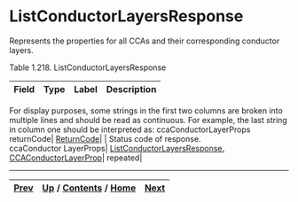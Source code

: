 
# ListConductorLayersResponse

Represents the properties for all CCAs and their corresponding conductor
layers.

Table 1.218. ListConductorLayersResponse

Field| Type| Label| Description  
---|---|---|---  
For display purposes, some strings in the first two columns are broken into
multiple lines and should be read as continuous. For example, the last string
in column one should be interpreted as: ccaConductorLayerProps  
returnCode| [ReturnCode](ch01s11.md "gRPC Scalar Value Types")|  | Status code of response.  
ccaConductor LayerProps| [ListConductorLayersResponse.
CCAConductorLayerProp](ch01s10s06.md#sherlock_ug_ListConductorLayersResponse.CCAConductorLayerProp
"ListConductorLayersResponse.CCAConductorLayerProp")| repeated|  
  
  

* * *

[Prev](ch01s10s05.md) | [Up](ch01s10s05.md) / [Contents](index.md) / [Home](../../index.htm)|  [Next](ch01s10s05s03.md)  
---|---|---

